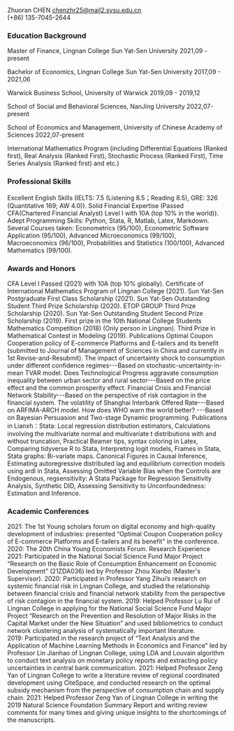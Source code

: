 Zhuoran CHEN
chenzhr25@mail2.sysu.edu.cn  
(+86) 135-7045-2644 
### Education Background
Master of Finance, Lingnan College Sun Yat-Sen University       2021,09 - present

Bachelor of Economics, Lingnan College Sun Yat-Sen University   2017,09 - 2021,06

Warwick Business School, University of Warwick                2019,09 - 2019,12

School of Social and Behavioral Sciences, NanJing University       2022,07-present

School of Economics and Management, University of Chinese Academy of Sciences   2022,07-present

International Mathematics Program (including Differential Equations (Ranked first), Real Analysis (Ranked First), Stochastic Process (Ranked First), Time Series Analysis (Ranked first) and etc.)
### Professional Skills
Excellent English Skills (IELTS: 7.5 (Listening 8.5；Reading 8.5), GRE: 326 (Quantitative 169; AW 4.0)).
Solid Financial Expertise (Passed CFA(Chartered Financial Analyst) Level I with 10A (top 10% in the world)).
Adept Programming Skills: Python, Stata, R, Matlab, Latex, Markdown.
Several Courses taken: Econometrics (95/100), Econometric Software Application (95/100), Advanced Microeconomics (99/100), Macroeconomics (96/100), Probabilities and Statistics (100/100), Advanced Mathematics (99/100).
### Awards and Honors
CFA Level I Passed (2021) with 10A (top 10% globally).
Certificate of International Mathematics Program of Lingnan College (2021).
Sun Yat-Sen Postgraduate First Class Scholarship (2021).
Sun Yat-Sen Outstanding Student Third Prize Scholarship (2020).
ETOP GROUP Third Prize Scholarship (2020).
Sun Yat-Sen Outstanding Student Second Prize Scholarship (2019).
First prize in the 10th National College Students Mathematics Competition (2018) (Only person in Lingnan).
Third Prize in Mathematical Contest in Modeling (2019).
Publications
Optimal Coupon Cooperation policy of E-commerce Platforms and E-tailers and its benefit (submitted to Journal of Management of Sciences in China and currently in 1st Revise-and-Resubmit).
The impact of uncertainty shock to consumption under different confidence regimes---Based on stochastic-uncertainty-in-mean TVAR model.
Does Technological Progress aggravate consumption inequality between urban sector and rural sector---Based on the price effect and the common prosperity effect. 
Financial Crisis and Financial Network Stability---Based on the perspective of risk contagion in the financial system.
The volatility of Shanghai Interbank Offered Rate---Based on ARFIMA-ARCH model.
How does WHO warn the world better? ---Based on Bayesian Persuasion and Two-stage Dynamic programming.
Publications in Lianxh：Stata: Local regression distribution estimators, Calculations involving the multivariate normal and multivariate t distributions with and without truncation, Practical Beamer tips, syntax coloring in Latex, Comparing tidyverse R to Stata, Interpreting logit models, Frames in Stata, Stata graphs: Bi-variate maps. Canonical Figures in Causal Inference, Estimating autoregressive distributed lag and equilibrium correction models using ardl in Stata, Assessing Omitted Variable Bias when the Controls are Endogenous, regsensitivity: A Stata Package for Regression Sensitivity Analysis, Synthetic DID, Assessing Sensitivity to Unconfoundedness: Estimation and Inference.
### Academic Conferences
2021: The 1st Young scholars forum on digital economy and high-quality development of industries: presented “Optimal Coupon Cooperation policy of E-commerce Platforms and E-tailers and its benefit” in the conference. 
2020: The 20th China Young Economists Forum.
Research Experience
2021: Participated in the National Social Science Fund Major Project “Research on the Basic Role of Consumption Enhancement on Economic Development” (21ZDA036) led by Professor Zhou Xianbo (Master's Supervisor).
2020: Participated in Professor Yang Zihui’s research on systemic financial risk in Lingnan College, and studied the relationship between financial crisis and financial network stability from the perspective of risk contagion in the financial system.
2019: Helped Professor Lu Rui of Lingnan College in applying for the National Social Science Fund Major Project “Research on the Prevention and Resolution of Major Risks in the Capital Market under the New Situation” and used bibliometrics to conduct network clustering analysis of systematically important literature.  
2019: Participated in the research project of “Text Analysis and the Application of Machine Learning Methods in Economics and Finance” led by Professor Lin Jianhao of Lingnan College, using LDA and Louvain algorithm to conduct text analysis on monetary policy reports and extracting policy uncertainties in central bank communication.
2021: Helped Professor Zeng Yan of Lingnan College to write a literature review of regional coordinated development using CiteSpace, and conducted research on the optimal subsidy mechanism from the perspective of consumption chain and supply chain.
2021: Helped Professor Zeng Yan of Lingnan College in writing the 2019 Natural Science Foundation Summary Report and writing review comments for many times and giving unique insights to the shortcomings of the manuscripts.









